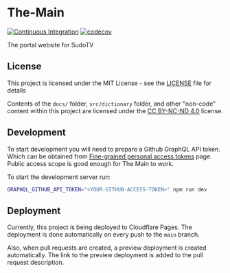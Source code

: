 # The-Main

[![Continuous Integration](https://github.com/SudoTV/The-Main/actions/workflows/ci.yml/badge.svg)](https://github.com/SudoTV/The-Main/actions/workflows/ci.yml)
[![codecov](https://codecov.io/gh/SudoTV/The-Main/branch/main/graph/badge.svg)](https://codecov.io/gh/SudoTV/The-Main)

The portal website for SudoTV

## License

This project is licensed under the MIT License - see the [LICENSE](LICENSE) file for details

Contents of the `docs/` folder, `src/dictionary` folder, and other "non-code" content within this project are licensed under the [CC BY-NC-ND 4.0](http://creativecommons.org/licenses/by-nc-nd/4.0/) license.

## Development

To start development you will need to prepare a Github GraphQL API token. Which can be obtained from [Fine-grained personal access tokens](https://github.com/settings/tokens) page. Public access scope is good enough for The Main to work.

To start the development server run:

```bash
GRAPHQL_GITHUB_API_TOKEN="<YOUR-GITHUB-ACCESS-TOKEN>" npm run dev
```

## Deployment

Currently, this project is being deployed to Cloudflare Pages. The deployment is done automatically on every push to the `main` branch.

Also, when pull requests are created, a preview deployment is created automatically. The link to the preview deployment is added to the pull request description.
